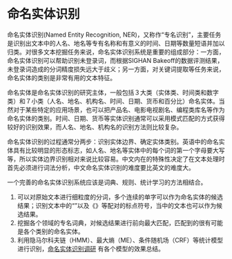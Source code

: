 # 命名实体识别

命名实体识别(Named Entity Recognition, NER)，又称作“专名识别”，主要任务是识别出文本中的人名、地名等专有名称和有意义的时间、日期等数量短语并加以归类。对很多文本挖掘任务来说，命名实体识别系统是重要的组成部分：一方面，命名实体识别可以帮助识别未登录词，而根据SIGHAN Bakeoff的数据评测结果，未登录词造成的分词精度损失远大于歧义；另一方面，对关键词提取等任务来说，命名实体的类别是非常有用的文本特征。

命名实体是命名实体识别的研究主体，一般包括３大类（实体类、时间类和数字类）和７小类（人名、地名、机构名、时间、日期、货币和百分比）命名实体。当然对于某些特定的应用场景，也可以把产品名、电影电视剧名、编程类库名等作为命名实体的类别。时间、日期、货币等实体识别通常可以采用模式匹配的方式获得较好的识别效果，而人名、地名、机构名的识别方法则比较复杂。

命名实体识别的过程通常分两步：识别实体边界、确定实体类别。英语中的命名实体具有比较明显的形态标志，如人名、地名等实体中的每个词的第一个字母要大写等，所以实体边界识别相对来说比较容易。中文内在的特殊性决定了在文本处理时首先必须进行词法分析，中文命名实体识别的难度要比英文的难度大。

一个完善的命名实体识别系统应该是词典、规则、统计学习的方法相结合。
1. 可以对原始文本进行细粒度的分词，多个连续的单字可以作为命名实体的候选结果；识别文本中的“”以及《》等配对的标点符号，当中的文本也可以作为候选结果。
2. 挖掘各个领域的专名词典，对候选结果进行前向最大匹配，匹配到的很有可能是各个类别的命名实体。
3. 利用隐马尔科夫链（HMM）、最大熵（ME）、条件随机场（CRF）等统计模型进行识别，[命名实体识别调研](www.nilday.com/命名实体识别调研/) 有各个模型的效果总结。